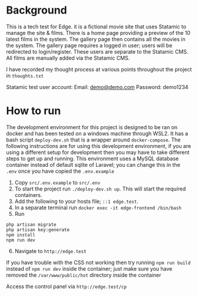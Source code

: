 # Background
This is a tech test for Edge. it is a fictional movie site that uses Statamic to manage the site & films. There is a home page providing a preview of the 10 latest films in the system. The gallery page then contains all the movies in the system. The gallery page requires a logged in user; users will be redirected to login/register. These users are separate to the Statamic CMS. All films are manually added via the Statamic CMS. 

I have recorded my thought process at various points throughout the project in `thoughts.txt`

Statamic test user account:
Email: demo@demo.com
Password: demo1234

# How to run
The development environment for this project is designed to be ran on docker and has been tested on a windows machine through WSL2. It has a bash script `deploy-dev.sh` that is a wrapper around `docker-compose`. The following instructions are for using this development environment, if you are using a different setup for development then you may have to take different steps to get up and running. This environment uses a MySQL database container instead of default sqlite of Laravel; you can change this in the `.env` once you have copied the `.env.example`

1. Copy `src/.env.example` to `src/.env` 
2. To start the project run `./deploy-dev.sh up`. This will start the required containers. 
3. Add the following to your hosts file; `::1 edge.test`. 
4. In a separate terminal run `docker exec -it edge-frontend /bin/bash`
5. Run
```
php artisan migrate
php artisan key:generate
npm install
npm run dev
```
6. Navigate to `http://edge.test`

If you have trouble with the CSS not working then try running `npm run build` instead of `npm run dev` inside the container; just make sure you have removed the `/var/www/public/hot` directory inside the container

Access the control panel via `http://edge.test/cp`
